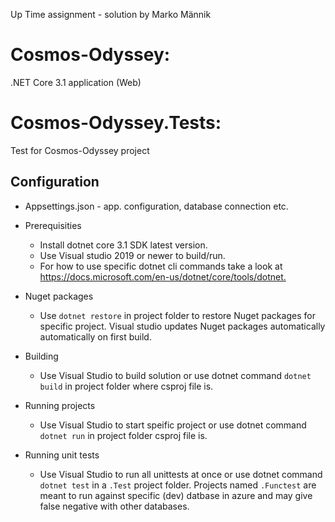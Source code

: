 Up Time assignment - solution by Marko Männik

# Cosmos-Odyssey:
.NET Core 3.1 application (Web)

# Cosmos-Odyssey.Tests:
Test for Cosmos-Odyssey project

## Configuration
* Appsettings.json - app. configuration, database connection etc.

* Prerequisities
    * Install dotnet core 3.1 SDK latest version.
    * Use Visual studio 2019 or newer to build/run.
    * For how to use specific dotnet cli commands take a look at <https://docs.microsoft.com/en-us/dotnet/core/tools/dotnet.>

* Nuget packages
    * Use `dotnet restore` in project folder to restore Nuget packages for specific project. Visual studio updates Nuget packages automatically automatically on first build.
	
* Building
    * Use Visual Studio to build solution or use dotnet command `dotnet build` in project folder where csproj file is.

* Running projects
    * Use Visual Studio to start speific project or use dotnet command `dotnet run` in project folder csproj file is.

* Running unit tests
    * Use Visual Studio to run all unittests at once or use dotnet command  `dotnet test` in a `.Test` project folder. Projects named `.Functest` are meant to run against specific (dev) datbase in azure and may give false negative with other databases.


